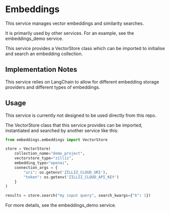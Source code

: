 # Embeddings

This service manages vector embeddings and similarity searches.

It is primarily used by other services. For an example, see the embeddings_demo service.

This service provides a VectorStore class which can be imported to initialise and search an embedding collection. 

## Implementation Notes

This service relies on LangChain to allow for different embedding storage providers and different types of embeddings.

## Usage

This service is currently not designed to be used directly from this repo.

The VectorStore class that this service provides can be imported, instantiated and searched by another service like this:

```py
from embeddings.embeddings import VectorStore

store = VectorStore(
    collection_name="demo_project",
    vectorstore_type="zilliz",
    embedding_type="openai",
    connection_args = {
        "uri": os.getenv('ZILLIZ_CLOUD_URI'),
        "token": os.getenv('ZILLIZ_CLOUD_API_KEY')
    }
)

results = store.search("my input query", search_kwargs={"k": 1})
```

For more details, see the embeddings_demo service.